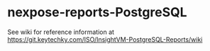 # nexpose-reports-PostgreSQL

See wiki for reference information at https://git.keytechky.com/ISO/InsightVM-PostgreSQL-Reports/wiki
